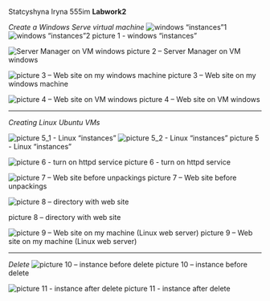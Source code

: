 Statcyshyna Iryna 555im __Labwork2__

_Create a Windows Serve virtual machine_
![windows “instances”1](https://github.com/Statcyshyna555im/Lab2/assets/145069084/ef0989b5-57d7-492c-a095-a8bf2abb0f12)
![windows “instances”2](https://github.com/Statcyshyna555im/Lab2/assets/145069084/867e7c98-8bd1-4e99-8fa2-ba79489f37be)
picture 1 - windows “instances”

![Server Manager on VM windows](https://github.com/Statcyshyna555im/Lab2/assets/145069084/5e454baa-98dd-4914-97fd-fde7fc0e0ea0)
picture 2 – Server Manager on VM windows

![picture 3 – Web site on my windows machine](https://github.com/Statcyshyna555im/Lab2/assets/145069084/6685b470-7020-41b0-baa7-da43ef58cf7d)
picture 3 – Web site on my windows machine

![picture 4 – Web site on VM windows](https://github.com/Statcyshyna555im/Lab2/assets/145069084/05ea5934-53d3-4bcd-88d9-a00b96e2c5d2)
picture 4 – Web site on VM windows
___
_Creating Linux Ubuntu VMs_

![picture 5_1 - Linux “instances”](https://github.com/Statcyshyna555im/Lab2/assets/145069084/6bc38053-1bfb-43f3-ab94-5eb8caa707ac)
![picture 5_2 - Linux “instances”](https://github.com/Statcyshyna555im/Lab2/assets/145069084/60c0bcb8-5761-4e52-a365-414c93d7918f)
picture 5 - Linux “instances”

![picture 6 - turn on httpd service](https://github.com/Statcyshyna555im/Lab2/assets/145069084/ba8a6c6a-82b9-43bd-9ff1-bccd82b9a089)
picture 6 - turn on httpd service

![picture 7 – Web site before unpackings](https://github.com/Statcyshyna555im/Lab2/assets/145069084/3a392d84-ce73-4c15-b947-366bfcd656b6)
picture 7 – Web site before unpackings

![picture 8 – directory with web site](https://github.com/Statcyshyna555im/Lab2/assets/145069084/b16f26a3-255d-4ced-9494-b3687d604d83)

picture 8 – directory with web site

![picture 9 – Web site on my machine (Linux web server)](https://github.com/Statcyshyna555im/Lab2/assets/145069084/bd329389-66d4-4291-8a17-bf426604d14c)
picture 9 – Web site on my machine (Linux web server)
___
_Delete_
![picture 10 – instance before delete](https://github.com/Statcyshyna555im/Lab2/assets/145069084/971bc5fd-d07b-4f56-85c0-a8394c5dd3b2)
picture 10 – instance before delete

![picture 11 - instance after delete](https://github.com/Statcyshyna555im/Lab2/assets/145069084/553042ba-cd1f-4792-a900-4b18bfdc8045)
picture 11 - instance after delete
